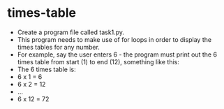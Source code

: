 # times-table

- Create a program file called task1.py.
- This program needs to make use of for loops in order to display the times tables for any number.
- For example, say the user enters 6 - the program must print out the 6 times table from start (1) to end (12), something like this:
- The 6 times table is:
- 6 x 1 = 6
- 6 x 2 = 12
- …
- 6 x 12 = 72
